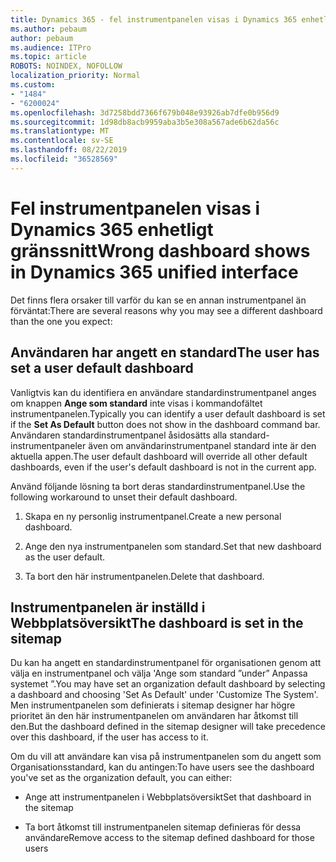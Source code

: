 ```yaml
---
title: Dynamics 365 - fel instrumentpanelen visas i Dynamics 365 enhetligt gränssnitt
ms.author: pebaum
author: pebaum
ms.audience: ITPro
ms.topic: article
ROBOTS: NOINDEX, NOFOLLOW
localization_priority: Normal
ms.custom:
- "1484"
- "6200024"
ms.openlocfilehash: 3d7258bdd7366f679b048e93926ab7dfe0b956d9
ms.sourcegitcommit: 1d98db8acb9959aba3b5e308a567ade6b62da56c
ms.translationtype: MT
ms.contentlocale: sv-SE
ms.lasthandoff: 08/22/2019
ms.locfileid: "36528569"
---
```

# <a name="wrong-dashboard-shows-in-dynamics-365-unified-interface"></a><span data-ttu-id="7ad52-102">Fel instrumentpanelen visas i Dynamics 365 enhetligt gränssnitt</span><span class="sxs-lookup"><span data-stu-id="7ad52-102">Wrong dashboard shows in Dynamics 365 unified interface</span></span>

<span data-ttu-id="7ad52-103">Det finns flera orsaker till varför du kan se en annan instrumentpanel än förväntat:</span><span class="sxs-lookup"><span data-stu-id="7ad52-103">There are several reasons why you may see a different dashboard than the one you expect:</span></span>

## <a name="the-user-has-set-a-user-default-dashboard"></a><span data-ttu-id="7ad52-104">Användaren har angett en standard</span><span class="sxs-lookup"><span data-stu-id="7ad52-104">The user has set a user default dashboard</span></span> 

<span data-ttu-id="7ad52-105">Vanligtvis kan du identifiera en användare standardinstrumentpanel anges om knappen **Ange som standard** inte visas i kommandofältet instrumentpanelen.</span><span class="sxs-lookup"><span data-stu-id="7ad52-105">Typically you can identify a user default dashboard is set if the **Set As Default** button does not show in the dashboard command bar.</span></span> <span data-ttu-id="7ad52-106">Användaren standardinstrumentpanel åsidosätts alla standard-instrumentpaneler även om användarinstrumentpanel standard inte är den aktuella appen.</span><span class="sxs-lookup"><span data-stu-id="7ad52-106">The user default dashboard will override all other default dashboards, even if the user's default dashboard is not in the current app.</span></span>

<span data-ttu-id="7ad52-107">Använd följande lösning ta bort deras standardinstrumentpanel.</span><span class="sxs-lookup"><span data-stu-id="7ad52-107">Use the following workaround to unset their default dashboard.</span></span>

1. <span data-ttu-id="7ad52-108">Skapa en ny personlig instrumentpanel.</span><span class="sxs-lookup"><span data-stu-id="7ad52-108">Create a new personal dashboard.</span></span>

2. <span data-ttu-id="7ad52-109">Ange den nya instrumentpanelen som standard.</span><span class="sxs-lookup"><span data-stu-id="7ad52-109">Set that new dashboard as the user default.</span></span>

3. <span data-ttu-id="7ad52-110">Ta bort den här instrumentpanelen.</span><span class="sxs-lookup"><span data-stu-id="7ad52-110">Delete that dashboard.</span></span>

## <a name="the-dashboard-is-set-in-the-sitemap"></a><span data-ttu-id="7ad52-111">Instrumentpanelen är inställd i Webbplatsöversikt</span><span class="sxs-lookup"><span data-stu-id="7ad52-111">The dashboard is set in the sitemap</span></span>

<span data-ttu-id="7ad52-112">Du kan ha angett en standardinstrumentpanel för organisationen genom att välja en instrumentpanel och välja 'Ange som standard ”under” Anpassa systemet ”.</span><span class="sxs-lookup"><span data-stu-id="7ad52-112">You may have set an organization default dashboard by selecting a dashboard and choosing 'Set As Default' under 'Customize The System'.</span></span> <span data-ttu-id="7ad52-113">Men instrumentpanelen som definierats i sitemap designer har högre prioritet än den här instrumentpanelen om användaren har åtkomst till den.</span><span class="sxs-lookup"><span data-stu-id="7ad52-113">But the dashboard defined in the sitemap designer will take precedence over this dashboard, if the user has access to it.</span></span>

<span data-ttu-id="7ad52-114">Om du vill att användare kan visa på instrumentpanelen som du angett som Organisationsstandard, kan du antingen:</span><span class="sxs-lookup"><span data-stu-id="7ad52-114">To have users see the dashboard you've set as the organization default, you can either:</span></span>

* <span data-ttu-id="7ad52-115">Ange att instrumentpanelen i Webbplatsöversikt</span><span class="sxs-lookup"><span data-stu-id="7ad52-115">Set that dashboard in the sitemap</span></span>

* <span data-ttu-id="7ad52-116">Ta bort åtkomst till instrumentpanelen sitemap definieras för dessa användare</span><span class="sxs-lookup"><span data-stu-id="7ad52-116">Remove access to the sitemap defined dashboard for those users</span></span>
